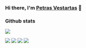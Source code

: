 ### Hi there, I'm [Petras Vestartas](https://petrasvestartas.com) 👋



<!--
**petrasvestartas/petrasvestartas** is a ✨ _special_ ✨ repository because its `README.md` (this file) appears on your GitHub profile.

Here are some ideas to get you started:

- 🔭 I’m currently working on ...
- 🌱 I’m currently learning ...
- 👯 I’m looking to collaborate on ...
- 🤔 I’m looking for help with ...
- 💬 Ask me about ...
- 📫 How to reach me: ...
- 😄 Pronouns: ...
- ⚡ Fun fact: ...
-->

### Github stats

![](http://github-profile-summary-cards.vercel.app/api/cards/profile-details?username=lrineau&theme=default) 

![](http://github-profile-summary-cards.vercel.app/api/cards/repos-per-language?username=lrineau&theme=default) 
![](http://github-profile-summary-cards.vercel.app/api/cards/most-commit-language?username=lrineau&theme=default) 
![](http://github-profile-summary-cards.vercel.app/api/cards/stats?username=lrineau&theme=default) 
![](http://github-profile-summary-cards.vercel.app/api/cards/productive-time?username=lrineau&theme=default&utcOffset=8) 
